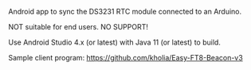 Android app to sync the DS3231 RTC module connected to an Arduino.

NOT suitable for end users. NO SUPPORT!

Use Android Studio 4.x (or latest) with Java 11 (or latest) to build.

Sample client program: https://github.com/kholia/Easy-FT8-Beacon-v3
